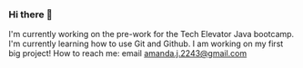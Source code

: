 ### Hi there 👋

<!--
**AmandaJeanWalker/AmandaJeanWalker** is a ✨ _special_ ✨ repository because its `README.md` (this file) appears on your GitHub profile.

Here are some ideas to get you started:

- 🔭 I’m currently working on ...
- 🌱 I’m currently learning ...
- 👯 I’m looking to collaborate on ...
- 🤔 I’m looking for help with ...
- 💬 Ask me about ...
- 📫 How to reach me: ...
- 😄 Pronouns: ...
- ⚡ Fun fact: ...
-->

I'm currently working on the pre-work for the Tech Elevator Java bootcamp. 
I'm currently learning how to use Git and Github. 
I am working on my first big project!
How to reach me: email amanda.j.2243@gmail.com
